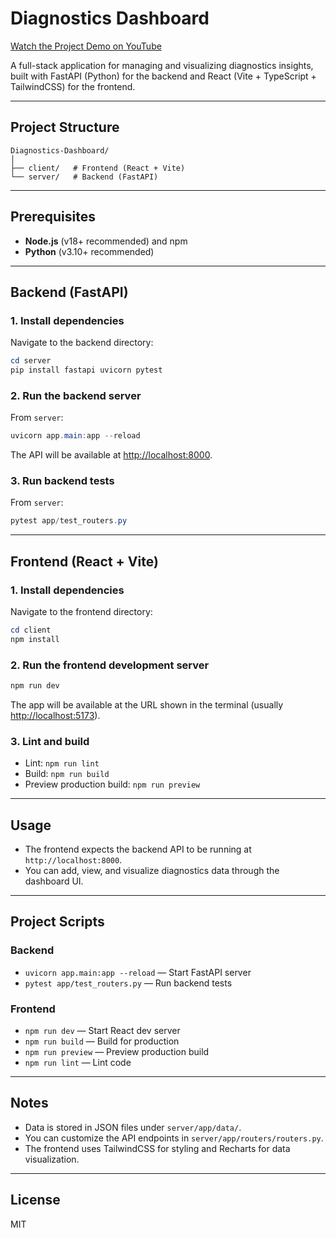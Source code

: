 # Diagnostics Dashboard

[Watch the Project Demo on YouTube](https://youtu.be/0CQukrB_WMY)

A full-stack application for managing and visualizing diagnostics insights, built with FastAPI (Python) for the backend and React (Vite + TypeScript + TailwindCSS) for the frontend.

---

## Project Structure

```
Diagnostics-Dashboard/
│
├── client/   # Frontend (React + Vite)
└── server/   # Backend (FastAPI)
```

---

## Prerequisites

- **Node.js** (v18+ recommended) and npm
- **Python** (v3.10+ recommended)

---

## Backend (FastAPI)

### 1. Install dependencies

Navigate to the backend directory:

```powershell
cd server
pip install fastapi uvicorn pytest
```

### 2. Run the backend server

From `server`:

```powershell
uvicorn app.main:app --reload
```

The API will be available at [http://localhost:8000](http://localhost:8000).

### 3. Run backend tests

From `server`:

```powershell
pytest app/test_routers.py
```

---

## Frontend (React + Vite)

### 1. Install dependencies

Navigate to the frontend directory:

```powershell
cd client
npm install
```

### 2. Run the frontend development server

```powershell
npm run dev
```

The app will be available at the URL shown in the terminal (usually [http://localhost:5173](http://localhost:5173)).

### 3. Lint and build

- Lint: `npm run lint`
- Build: `npm run build`
- Preview production build: `npm run preview`

---

## Usage

- The frontend expects the backend API to be running at `http://localhost:8000`.
- You can add, view, and visualize diagnostics data through the dashboard UI.

---

## Project Scripts

### Backend

- `uvicorn app.main:app --reload` — Start FastAPI server
- `pytest app/test_routers.py` — Run backend tests

### Frontend

- `npm run dev` — Start React dev server
- `npm run build` — Build for production
- `npm run preview` — Preview production build
- `npm run lint` — Lint code

---

## Notes

- Data is stored in JSON files under `server/app/data/`.
- You can customize the API endpoints in `server/app/routers/routers.py`.
- The frontend uses TailwindCSS for styling and Recharts for data visualization.

---

## License

MIT
